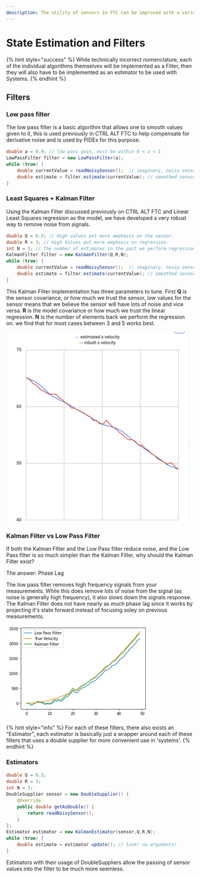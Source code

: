 ```yaml
---
description: The utility of sensors in FTC can be improved with a variety of algorithms.
---
```


# State Estimation and Filters

{% hint style="success" %}
While technically incorrect nomenclature, each of the individual algorithms themselves will be implemented as a Filter, then they will also have to be implemented as an estimator to be used with Systems.
{% endhint %}

## Filters

### Low pass filter

The low pass filter is a basic algorithm that allows one to smooth values given to it, this is used previously in CTRL ALT FTC to help compensate for derivative noise and is used by PIDEx for this purpose.

```java
double a = 0.9; // low pass gain, must be within 0 < x < 1
LowPassFilter filter = new LowPassFilter(a);
while (true) {
    double currentValue = readNoisySensor();  // imaginary, noisy sensor
    double estimate = filter.estimate(currentValue); // smoothed sensor
}
```

### Least Squares + Kalman Filter

Using the Kalman Filter discussed previously on CTRL ALT FTC and Linear Least Squares regression as the model,  we have developed a very robust way to remove noise from signals.

```java
double Q = 0.3; // High values put more emphasis on the sensor.
double R = 3; // High Values put more emphasis on regression.
int N = 3; // The number of estimates in the past we perform regression on.
KalmanFilter filter = new KalmanFilter(Q,R,N);
while (true) {
    double currentValue = readNoisySensor();  // imaginary, noisy sensor
    double estimate = filter.estimate(currentValue); // smoothed sensor
}
```

This Kalman Filter implementation has three parameters to tune. First **Q** is the sensor covariance, or how much we trust the sensor, low values for the sensor means that we believe the sensor will have lots of noise and vice versa. **R** is the model covariance or how much we trust the linear regression. **N** is the number of elements back we perform the regression on. we find that for most cases between 3 and 5 works best.

![Kalman Filter smoothing real velocity data from encoder. ](../.gitbook/assets/KalmanFilterExample.png)

### Kalman Filter vs Low Pass Filter

If both the Kalman FIlter and the Low Pass filter reduce noise, and the Low Pass filter is so much simpler than the Kalman Filter, why should the Kalman Filter exist?

The answer: Phase Lag

The low pass filter removes high frequency signals from your measurements. While this does remove lots of noise from the signal (as noise is generally high frequency), it also slows down the signals response. The Kalman Filter does not have nearly as much phase lag since it works by projecting it's state forward instead of focusing soley on previous measurements.

![Kalman Filter vs Low Pass Filter Comparison](<../.gitbook/assets/Kalman Filter vs Low Pass filter.png>)

{% hint style="info" %}
For each of these filters, there also exists an "Estimator", each estimator is basically just a wrapper around each of these filters that uses a double supplier for more convenient use in 'systems'.
{% endhint %}

### Estimators

```java
double Q = 0.3;
double R = 3;
int N = 3;
DoubleSupplier sensor = new DoubleSupplier() {
	@Override
	public double getAsDouble() {
		return readNoisySensor();
	}
};
Estimator estimator = new KalmanEstimator(sensor,Q,R,N);
while (true) {
	double estimate = estimator.update(); // look! no arguments!
}
```

Estimators with their usage of DoubleSuppliers allow the passing of sensor values into the filter to be much more seemless.
